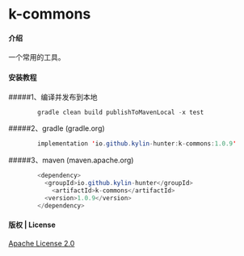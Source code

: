 # k-commons

#### 介绍

一个常用的工具。


#### 安装教程
#####1、编译并发布到本地

```java
        gradle clean build publishToMavenLocal -x test
```
#####2、gradle (gradle.org)
```java
        implementation 'io.github.kylin-hunter:k-commons:1.0.9'
```
#####3、maven (maven.apache.org)
```java
        <dependency>
          <groupId>io.github.kylin-hunter</groupId>
            <artifactId>k-commons</artifactId>
          <version>1.0.9</version>
        </dependency>
```

#### 版权 | License

[Apache License 2.0](https://www.apache.org/licenses/LICENSE-2.0)
